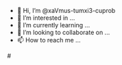 - 👋 Hi, I’m @xaVmus-tumxi3-cuprob
- 👀 I’m interested in ...
- 🌱 I’m currently learning ...
- 💞️ I’m looking to collaborate on ...
- 📫 How to reach me ...

<!---
xaVmus-tumxi3-cuprob/xaVmus-tumxi3-cuprob is a ✨ special ✨ repository because its `README.md` (this file) appears on your GitHub profile.
You can click the Preview link to take a look at your changes.
--->#
